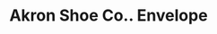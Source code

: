 ---
doi: 10.7916/D8X07K4W
date_other: '1893'
date_other_textual: '1893'
form: printed ephemera
genre:
- Envelopes
name:
- Akron Shoe Co.
object_in_context_url: https://biggert.cul.columbia.edu/items/view/ave_biggert_01232
subject_hierarchical_geographic:
- Akron, Ohio, United States
subject_name:
- Akron Shoe Co.
title: Akron Shoe Co.. Envelope
sort_title: Akron Shoe Co.. Envelope
call_number: ave_biggert_01232
coordinates:
- 41.073055555555555,-81.51777777777778
pid: ave_biggert_01232
identifiers: ave_biggert_01232
thumbnail: https://derivativo-2.library.columbia.edu/iiif/2/ldpd:343189/full/!256,256/0/native.jpg
permalink: /biggert/ave_biggert_01232/
layout: iiif-image-page
---